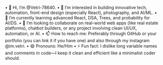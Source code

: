 • 👋 Hi, I’m @Vetri-78640.
• 👀 I’m interested in building innovative tech, automation, front-end design (especially React), photography, and AI/ML.
• 🌱 I’m currently learning advanced React, DSA, Trees, and probability for AI/DS.
• 💞️ I’m looking to collaborate on real-world web apps (like real estate platforms), chatbot builders, or any project involving clean UI/UX, automation, or AI.
• 📫 How to reach me: Preferably through GitHub or your portfolio (you can link it if you have one) and also through my instagram @im.vetri.
• 😄 Pronouns: He/Him
• ⚡ Fun fact: I dislike long variable names and comments in code—I keep it clean and efficient like a minimalist coder should.
<!---
Vetri-78640/Vetri-78640 is a ✨ special ✨ repository because its `README.md` (this file) appears on your GitHub profile.
You can click the Preview link to take a look at your changes.
--->
